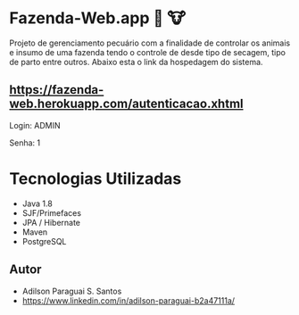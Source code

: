 # Fazenda-Web.app :horse:  :cow:
 
Projeto de gerenciamento pecuário com a finalidade de controlar os animais e insumo de uma fazenda tendo o controle de desde tipo de secagem, tipo de parto entre outros. Abaixo esta o link da hospedagem do sistema. 

## https://fazenda-web.herokuapp.com/autenticacao.xhtml
Login: ADMIN

Senha: 1

# Tecnologias Utilizadas
-	Java 1.8
-	SJF/Primefaces
-	JPA / Hibernate
-	Maven
-	PostgreSQL




## Autor
* Adilson Paraguai S. Santos
* https://www.linkedin.com/in/adilson-paraguai-b2a47111a/
